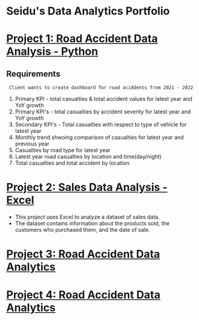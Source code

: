 # Seidu's Data Analytics Portfolio


# [Project 1: Road Accident Data Analysis - Python](https://github.com/seidumohammed/data-analysis/tree/main/power_bi-road-accident-data-analysis)
  ## Requirements
     Client wants to create dashboard for road aciddents from 2021 - 2022 
  1. Primary KPI - total casualties & total accident values for latest year and YoY growth
  2. Primary KPI's - total casualties by accident severity for latest year and YoY growth
  3. Secondary KPI's -  Total casualties with respect to type of vehicle for latest year
  4. Monthly trend shwoing comparison of casualties for latest year and previous year
  5. Casualties by road type for latest year
  6. Latest year road casualties by location and time(day/night)
  7. Total casualties and total accident by location


# [Project 2: Sales Data Analysis - Excel](https://github.com/seidumohammed/data-analysis/tree/main/excel-dynamic-data-analysis_pivot_table)
   * This project uses Excel to analyze a dataset of sales data. 
   * The dataset contains information about the products sold, the customers who purchased them, and the date of sale.



# [Project 3: Road Accident Data Analytics](https://github.com/seidumohammed/data-analysis/tree/main/power_bi-road-accident-data-analysis)



# [Project 4: Road Accident Data Analytics](https://github.com/seidumohammed/data-analysis/tree/main/power_bi-road-accident-data-analysis)

